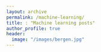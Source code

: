 ```yaml
---
layout: archive
permalink: /machine-learning/
title: : "Machine learning posts"
author_profile: true
header:
  image: "/images/bergen.jpg"
---
```

